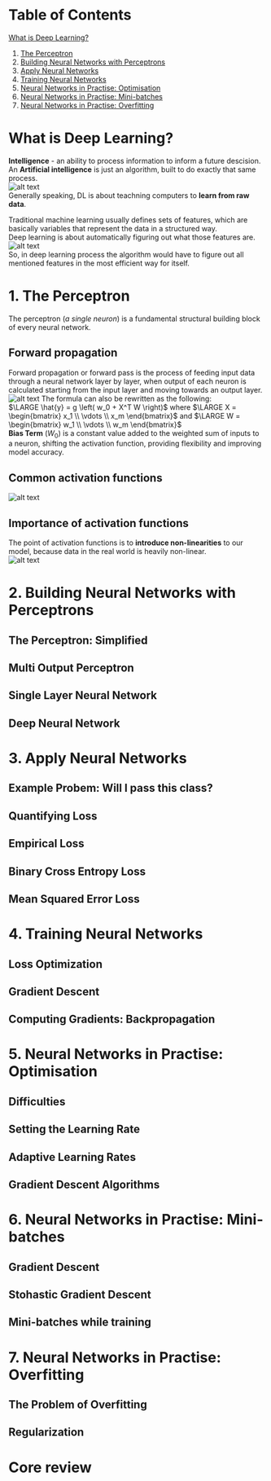 # Table of Contents
   [What is Deep Learning?](#what-is-deep-learning)
1. [The Perceptron](#1-the-perceptron)
2. [Building Neural Networks with Perceptrons](#2-building-neural-networks-with-perceptrons)
3. [Apply Neural Networks](#3-apply-neural-networks)
4. [Training Neural Networks](#4-training-neural-networks)
5. [Neural Networks in Practise: Optimisation](#5-neural-networks-in-practise-optimisation)
6. [Neural Networks in Practise: Mini-batches](#6-neural-networks-in-practise-mini-batches)
7. [Neural Networks in Practise: Overfitting](#7-neural-networks-in-practise-overfitting)



# What is Deep Learning?
**Intelligence** - an ability to process information to inform a future descision. <br>
An **Artificial intelligence** is just an algorithm, built to do exactly that same process. <br>
![alt text](./img/1.png) <br>
Generally speaking, DL is about teachning computers to **learn from raw data**.

Traditional machine learning usually defines sets of features, which are basically variables that represent the data in a structured way. <br>
Deep learning is about automatically figuring out what those features are. <br>
![alt text](./img/2.png) <br>
So, in deep learning process the algorithm would have to figure out all mentioned features in the most efficient way for itself.

# 1. The Perceptron
The perceptron (*a single neuron*) is a fundamental structural building block of every neural network.
## Forward propagation
Forward propagation or forward pass is the process of feeding input data through a neural network layer by layer, when output of each neuron is calculated starting from the input layer and moving towards an output layer. <br>
![alt text](./img/3.png)
The formula can also be rewritten as the following: <br>
$\LARGE \hat{y} = g \left( w_0 + X^T W \right)$ where $\LARGE X = \begin{bmatrix} x_1 \\ \vdots \\ x_m \end{bmatrix}$ and $\LARGE W = \begin{bmatrix} w_1 \\ \vdots \\ w_m \end{bmatrix}$ <br>
**Bias Term** ($W_0$) is a constant value added to the weighted sum of inputs to a neuron, shifting the activation function, providing flexibility and improving model accuracy.  

## Common activation functions
![alt text](./img/4.png)
## Importance of activation functions
The point of activation functions is to **introduce non-linearities** to our model, because data in the real world is heavily non-linear. <br>
![alt text](./img/5.png)

# 2. Building Neural Networks with Perceptrons
## The Perceptron: Simplified
## Multi Output Perceptron
## Single Layer Neural Network
## Deep Neural Network

# 3. Apply Neural Networks
## Example Probem: Will I pass this class?
## Quantifying Loss
## Empirical Loss
## Binary Cross Entropy Loss
## Mean Squared Error Loss

# 4. Training Neural Networks
## Loss Optimization
## Gradient Descent
## Computing Gradients: Backpropagation

# 5. Neural Networks in Practise: Optimisation
## Difficulties
## Setting the Learning Rate
## Adaptive Learning Rates
## Gradient Descent Algorithms

# 6. Neural Networks in Practise: Mini-batches
## Gradient Descent
## Stohastic Gradient Descent
## Mini-batches while training

# 7. Neural Networks in Practise: Overfitting
## The Problem of Overfitting
## Regularization

# Core review 
